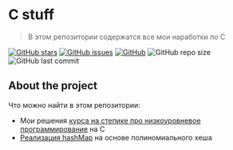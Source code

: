 # C stuff 

> В этом репозитории содержатся все мои наработки по C

[![GitHub stars][stars-shield]][stars-url]
[![GitHub issues][issues-shield]][issues-url]
[![GitHub][license-shield]][license-url]
![GitHub repo size](https://img.shields.io/github/repo-size/burevestnik-png/c-stuff)
![GitHub last commit](https://img.shields.io/github/last-commit/burevestnik-png/c-stuff)

## About the project
Что можно найти в этом репозитории:

- Мои решения [курса на степике про низкоуровневое программирование](https://github.com/burevestnik-png/c-stuff/tree/master/stepik-c-course)
 на C
- [Реализация hashMap](https://github.com/burevestnik-png/c-stuff/tree/master/hashmap-implementation) на
основе полиномиального хеша

[hashmap]: (https://github.com/burevestnik-png/c-stuff/tree/master/hashmap-implementation)
[stepik]: (https://github.com/burevestnik-png/c-stuff/tree/master/stepik-c-course)

[stars-shield]: https://img.shields.io/github/stars/burevestnik-png/c-stuff?style=social
[stars-url]: https://github.com/burevestnik-png/c-stuff/stargazers
[issues-shield]: https://img.shields.io/github/issues/burevestnik-png/c-stuff
[issues-url]: https://github.com/burevestnik-png/c-stuff/issues
[license-shield]: https://img.shields.io/github/license/burevestnik-png/c-stuff
[license-url]: https://github.com/burevestnik-png/c-stuff/blob/master/LICENSE

